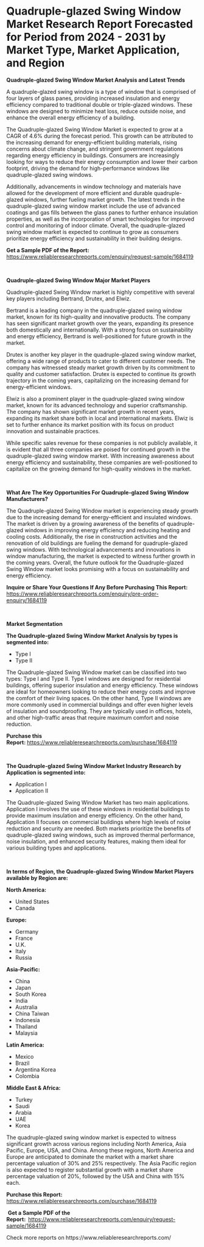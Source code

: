 <p><h1>Quadruple-glazed Swing Window Market Research Report Forecasted for Period from 2024 -  2031 by Market Type, Market Application, and Region</h1></p><p><strong>Quadruple-glazed Swing Window Market Analysis and Latest Trends</strong></p>
<p><p>A quadruple-glazed swing window is a type of window that is comprised of four layers of glass panes, providing increased insulation and energy efficiency compared to traditional double or triple-glazed windows. These windows are designed to minimize heat loss, reduce outside noise, and enhance the overall energy efficiency of a building.</p><p>The Quadruple-glazed Swing Window Market is expected to grow at a CAGR of 4.6% during the forecast period. This growth can be attributed to the increasing demand for energy-efficient building materials, rising concerns about climate change, and stringent government regulations regarding energy efficiency in buildings. Consumers are increasingly looking for ways to reduce their energy consumption and lower their carbon footprint, driving the demand for high-performance windows like quadruple-glazed swing windows.</p><p>Additionally, advancements in window technology and materials have allowed for the development of more efficient and durable quadruple-glazed windows, further fueling market growth. The latest trends in the quadruple-glazed swing window market include the use of advanced coatings and gas fills between the glass panes to further enhance insulation properties, as well as the incorporation of smart technologies for improved control and monitoring of indoor climate. Overall, the quadruple-glazed swing window market is expected to continue to grow as consumers prioritize energy efficiency and sustainability in their building designs.</p></p>
<p><strong>Get a Sample PDF of the Report:&nbsp;</strong> <a href="https://www.reliableresearchreports.com/enquiry/request-sample/1684119">https://www.reliableresearchreports.com/enquiry/request-sample/1684119</a></p>
<p>&nbsp;</p>
<p><strong>Quadruple-glazed Swing Window Major Market Players</strong></p>
<p><p>Quadruple-glazed Swing Window market is highly competitive with several key players including Bertrand, Drutex, and Elwiz. </p><p>Bertrand is a leading company in the quadruple-glazed swing window market, known for its high-quality and innovative products. The company has seen significant market growth over the years, expanding its presence both domestically and internationally. With a strong focus on sustainability and energy efficiency, Bertrand is well-positioned for future growth in the market.</p><p>Drutex is another key player in the quadruple-glazed swing window market, offering a wide range of products to cater to different customer needs. The company has witnessed steady market growth driven by its commitment to quality and customer satisfaction. Drutex is expected to continue its growth trajectory in the coming years, capitalizing on the increasing demand for energy-efficient windows.</p><p>Elwiz is also a prominent player in the quadruple-glazed swing window market, known for its advanced technology and superior craftsmanship. The company has shown significant market growth in recent years, expanding its market share both in local and international markets. Elwiz is set to further enhance its market position with its focus on product innovation and sustainable practices.</p><p>While specific sales revenue for these companies is not publicly available, it is evident that all three companies are poised for continued growth in the quadruple-glazed swing window market. With increasing awareness about energy efficiency and sustainability, these companies are well-positioned to capitalize on the growing demand for high-quality windows in the market.</p></p>
<p>&nbsp;</p>
<p><strong>What Are The Key Opportunities For Quadruple-glazed Swing Window Manufacturers?</strong></p>
<p><p>The Quadruple-glazed Swing Window market is experiencing steady growth due to the increasing demand for energy-efficient and insulated windows. The market is driven by a growing awareness of the benefits of quadruple-glazed windows in improving energy efficiency and reducing heating and cooling costs. Additionally, the rise in construction activities and the renovation of old buildings are fueling the demand for quadruple-glazed swing windows. With technological advancements and innovations in window manufacturing, the market is expected to witness further growth in the coming years. Overall, the future outlook for the Quadruple-glazed Swing Window market looks promising with a focus on sustainability and energy efficiency.</p></p>
<p><strong>Inquire or Share Your Questions If Any Before Purchasing This Report:</strong> <a href="https://www.reliableresearchreports.com/enquiry/pre-order-enquiry/1684119">https://www.reliableresearchreports.com/enquiry/pre-order-enquiry/1684119</a></p>
<p>&nbsp;</p>
<p><strong>Market Segmentation</strong></p>
<p><strong>The Quadruple-glazed Swing Window Market Analysis by types is segmented into:</strong></p>
<p><ul><li>Type I</li><li>Type II</li></ul></p>
<p><p>The Quadruple-glazed Swing Window market can be classified into two types: Type I and Type II. Type I windows are designed for residential buildings, offering superior insulation and energy efficiency. These windows are ideal for homeowners looking to reduce their energy costs and improve the comfort of their living spaces. On the other hand, Type II windows are more commonly used in commercial buildings and offer even higher levels of insulation and soundproofing. They are typically used in offices, hotels, and other high-traffic areas that require maximum comfort and noise reduction.</p></p>
<p><strong>Purchase this Report:&nbsp;</strong><a href="https://www.reliableresearchreports.com/purchase/1684119">https://www.reliableresearchreports.com/purchase/1684119</a></p>
<p>&nbsp;</p>
<p><strong>The Quadruple-glazed Swing Window Market Industry Research by Application is segmented into:</strong></p>
<p><ul><li>Application I</li><li>Application II</li></ul></p>
<p><p>The Quadruple-glazed Swing Window Market has two main applications. Application I involves the use of these windows in residential buildings to provide maximum insulation and energy efficiency. On the other hand, Application II focuses on commercial buildings where high levels of noise reduction and security are needed. Both markets prioritize the benefits of quadruple-glazed swing windows, such as improved thermal performance, noise insulation, and enhanced security features, making them ideal for various building types and applications.</p></p>
<p>&nbsp;</p>
<p><strong>In terms of Region, the Quadruple-glazed Swing Window Market Players available by Region are:</strong></p>
<p>
    <p> <strong> North America: </strong>
        <ul>
            <li>United States</li>
            <li>Canada</li>
        </ul>
        </p> 
    <p> <strong> Europe: </strong>
        <ul>
            <li>Germany</li>
            <li>France</li>
            <li>U.K.</li>
            <li>Italy</li>
            <li>Russia</li>
        </ul>
        </p> 
    <p> <strong> Asia-Pacific: </strong>
        <ul>
            <li>China</li>
            <li>Japan</li>
            <li>South Korea</li>
            <li>India</li>
            <li>Australia</li>
            <li>China Taiwan</li>
            <li>Indonesia</li>
            <li>Thailand</li>
            <li>Malaysia</li>
        </ul>
        </p> 
    <p> <strong> Latin America: </strong>
        <ul>
            <li>Mexico</li>
            <li>Brazil</li>
            <li>Argentina Korea</li>
            <li>Colombia</li>
        </ul>
        </p> 
    <p> <strong> Middle East & Africa: </strong>
        <ul>
            <li>Turkey</li>
            <li>Saudi</li>
            <li>Arabia</li>
            <li>UAE</li>
            <li>Korea</li>
        </ul>
    </p>
    </p>
<p><p>The quadruple-glazed swing window market is expected to witness significant growth across various regions including North America, Asia Pacific, Europe, USA, and China. Among these regions, North America and Europe are anticipated to dominate the market with a market share percentage valuation of 30% and 25% respectively. The Asia Pacific region is also expected to register substantial growth with a market share percentage valuation of 20%, followed by the USA and China with 15% each.</p></p>
<p><strong>Purchase this Report: </strong><a href="https://www.reliableresearchreports.com/purchase/1684119">https://www.reliableresearchreports.com/purchase/1684119</a></p>
<p>&nbsp;<strong>Get a Sample PDF of the Report:&nbsp;&nbsp;</strong><a href="https://www.reliableresearchreports.com/enquiry/request-sample/1684119">https://www.reliableresearchreports.com/enquiry/request-sample/1684119</a></p>
<p><strong></strong></p>
<p>Check more reports on https://www.reliableresearchreports.com/</p>